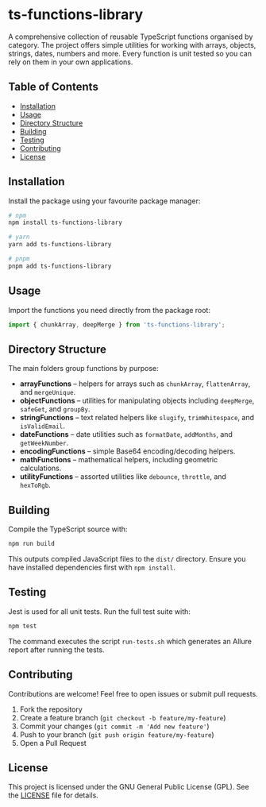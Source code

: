 # ts-functions-library

A comprehensive collection of reusable TypeScript functions organised by category. The project offers simple utilities for working with arrays, objects, strings, dates, numbers and more. Every function is unit tested so you can rely on them in your own applications.

## Table of Contents
- [Installation](#installation)
- [Usage](#usage)
- [Directory Structure](#directory-structure)
- [Building](#building)
- [Testing](#testing)
- [Contributing](#contributing)
- [License](#license)

## Installation
Install the package using your favourite package manager:

```bash
# npm
npm install ts-functions-library

# yarn
yarn add ts-functions-library

# pnpm
pnpm add ts-functions-library
```

## Usage
Import the functions you need directly from the package root:

```ts
import { chunkArray, deepMerge } from 'ts-functions-library';
```

## Directory Structure
The main folders group functions by purpose:

- **arrayFunctions** – helpers for arrays such as `chunkArray`, `flattenArray`, and `mergeUnique`.
- **objectFunctions** – utilities for manipulating objects including `deepMerge`, `safeGet`, and `groupBy`.
- **stringFunctions** – text related helpers like `slugify`, `trimWhitespace`, and `isValidEmail`.
- **dateFunctions** – date utilities such as `formatDate`, `addMonths`, and `getWeekNumber`.
- **encodingFunctions** – simple Base64 encoding/decoding helpers.
- **mathFunctions** – mathematical helpers, including geometric calculations.
- **utilityFunctions** – assorted utilities like `debounce`, `throttle`, and `hexToRgb`.

## Building
Compile the TypeScript source with:

```bash
npm run build
```

This outputs compiled JavaScript files to the `dist/` directory. Ensure you have installed dependencies first with `npm install`.

## Testing
Jest is used for all unit tests. Run the full test suite with:

```bash
npm test
```

The command executes the script `run-tests.sh` which generates an Allure report after running the tests.

## Contributing
Contributions are welcome! Feel free to open issues or submit pull requests.

1. Fork the repository
2. Create a feature branch (`git checkout -b feature/my-feature`)
3. Commit your changes (`git commit -m 'Add new feature'`)
4. Push to your branch (`git push origin feature/my-feature`)
5. Open a Pull Request

## License

This project is licensed under the GNU General Public License (GPL). See the [LICENSE](LICENSE) file for details.
